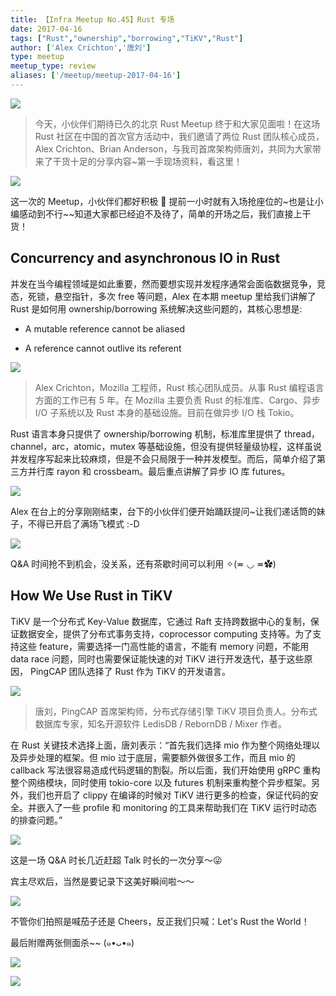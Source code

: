 ```yaml
---
title: 【Infra Meetup No.45】Rust 专场
date: 2017-04-16
tags: ["Rust","ownership","borrowing","TiKV","Rust"]
author: ['Alex Crichton','唐刘']
type: meetup
meetup_type: review
aliases: ['/meetup/meetup-2017-04-16']
---
```



![](http://upload-images.jianshu.io/upload_images/542677-fd976ca52edc60a1?imageMogr2/auto-orient/strip%7CimageView2/2/w/1240)

>今天，小伙伴们期待已久的北京 Rust Meetup 终于和大家见面啦！在这场 Rust 社区在中国的首次官方活动中，我们邀请了两位 Rust 团队核心成员，Alex Crichton、Brian Anderson，与我司首席架构师唐刘，共同为大家带来了干货十足的分享内容~第一手现场资料，看这里！

![](http://upload-images.jianshu.io/upload_images/542677-6e3b8e179e2974c6?imageMogr2/auto-orient/strip%7CimageView2/2/w/1240)

这一次的 Meetup，小伙伴们都好积极 👏 提前一小时就有入场抢座位的~也是让小编感动到不行~~知道大家都已经迫不及待了，简单的开场之后，我们直接上干货！


## Concurrency and asynchronous IO in Rust

并发在当今编程领域是如此重要，然而要想实现并发程序通常会面临数据竞争，竞态，死锁，悬空指针，多次 free 等问题，Alex 在本期 meetup 里给我们讲解了 Rust 是如何用 ownership/borrowing 系统解决这些问题的，其核心思想是:

*   A mutable reference cannot be aliased

*   A reference cannot outlive its referent

![](http://upload-images.jianshu.io/upload_images/542677-ec2901db389d51d1?imageMogr2/auto-orient/strip%7CimageView2/2/w/1240)

>Alex Crichton，Mozilla 工程师，Rust 核心团队成员。从事 Rust 编程语言方面的工作已有 5 年。在 Mozilla 主要负责 Rust 的标准库、Cargo、异步 I/O 子系统以及 Rust 本身的基础设施。目前在做异步 I/O 栈 Tokio。

Rust 语言本身只提供了 ownership/borrowing 机制，标准库里提供了 thread，channel，arc，atomic，mutex 等基础设施，但没有提供轻量级协程，这样虽说并发程序写起来比较麻烦，但是不会只局限于一种并发模型。而后，简单介绍了第三方并行库 rayon 和 crossbeam。最后重点讲解了异步 IO 库 futures。

![](http://upload-images.jianshu.io/upload_images/542677-b38f0a588d8bb71c?imageMogr2/auto-orient/strip%7CimageView2/2/w/1240)

Alex 在台上的分享刚刚结束，台下的小伙伴们便开始踊跃提问~让我们递话筒的妹子，不得已开启了满场飞模式 :-D

![](http://upload-images.jianshu.io/upload_images/542677-fef92fa3f5db1302?imageMogr2/auto-orient/strip%7CimageView2/2/w/1240)

Q&A 时间抢不到机会，没关系，还有茶歇时间可以利用 ✧(≖ ◡ ≖✿)

## How We Use Rust in TiKV

TiKV 是一个分布式 Key-Value 数据库，它通过 Raft 支持跨数据中心的复制，保证数据安全，提供了分布式事务支持，coprocessor computing 支持等。为了支持这些 feature，需要选择一门高性能的语言，不能有 memory 问题，不能用 data race 问题，同时也需要保证能快速的对 TiKV 进行开发迭代，基于这些原因， PingCAP 团队选择了 Rust 作为 TiKV 的开发语言。

![](http://upload-images.jianshu.io/upload_images/542677-1a1131f0e679c3d1?imageMogr2/auto-orient/strip%7CimageView2/2/w/1240)

>唐刘，PingCAP 首席架构师，分布式存储引擎 TiKV 项目负责人。分布式数据库专家，知名开源软件 LedisDB / RebornDB / Mixer 作者。

在 Rust 关键技术选择上面，唐刘表示：“首先我们选择 mio 作为整个网络处理以及异步处理的框架。但 mio 过于底层，需要额外做很多工作，而且 mio 的 callback 写法很容易造成代码逻辑的割裂。所以后面，我们开始使用 gRPC 重构整个网络模块，同时使用 tokio-core 以及 futures 机制来重构整个异步框架。另外，我们也开启了 clippy 在编译的时候对 TiKV 进行更多的检查，保证代码的安全。并嵌入了一些 profile 和 monitoring 的工具来帮助我们在 TiKV 运行时动态的排查问题。”

![](http://upload-images.jianshu.io/upload_images/542677-b41981eb3b139e16?imageMogr2/auto-orient/strip%7CimageView2/2/w/1240)

这是一场 Q&A 时长几近赶超 Talk 时长的一次分享～😜 

宾主尽欢后，当然是要记录下这美好瞬间啦～～

![](http://upload-images.jianshu.io/upload_images/542677-c674c2a9a77e99de?imageMogr2/auto-orient/strip%7CimageView2/2/w/1240)

不管你们拍照是喊茄子还是 Cheers，反正我们只喊：Let's Rust the World！

最后附赠两张侧面杀~~ (๑•ᴗ•๑)

![](http://upload-images.jianshu.io/upload_images/542677-4a6dc5a7739c5a9a?imageMogr2/auto-orient/strip%7CimageView2/2/w/1240)

![](http://upload-images.jianshu.io/upload_images/542677-751102a2ccfcd22e?imageMogr2/auto-orient/strip%7CimageView2/2/w/1240)


